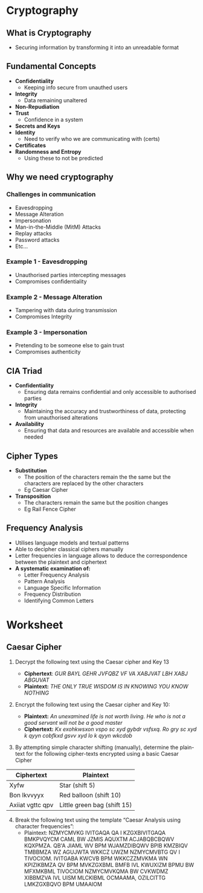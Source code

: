 
# Cryptography

## What is Cryptography
- Securing information by transforming it into an unreadable format

## Fundamental Concepts
- **Confidentiality**
	- Keeping info secure from unauthed users
- **Integrity**
	- Data remaining unaltered 
- **Non-Repudiation**
- **Trust**
	- Confidence in a system
- **Secrets and Keys**
- **Identity**
	- Need to verify who we are communicating with (certs)
- **Certificates**
- **Randomness and Entropy**
	- Using these to not be predicted

## Why we need cryptography
### Challenges in communication
- Eavesdropping
- Message Alteration
- Impersonation
- Man-in-the-Middle (MitM) Attacks
- Replay attacks
- Password attacks
- Etc…

### Example 1 - Eavesdropping
- Unauthorised parties intercepting messages
- Compromises confidentiality

### Example 2 - Message Alteration
- Tampering with data during transmission
- Compromises Integrity

### Example 3 - Impersonation
- Pretending to be someone else to gain trust
- Compromises authenticity 

## CIA Triad
- **Confidentiality**
	- Ensuring data remains confidential and only accessible to authorised parties
- **Integrity**
	- Maintaining the accuracy and trustworthiness of data, protecting from unauthorised alterations
- **Availability**
	- Ensuring that data and resources are available and accessible when needed


## Cipher Types
- **Substitution**
	- The position of the characters remain the the same but the characters are replaced by the other characters
	- Eg Caesar Cipher
- **Transposition**
	- The characters remain the same but the position changes
	- Eg Rail Fence Cipher

## Frequency Analysis
- Utilises language models and textual patterns
- Able to decipher classical ciphers manually
- Letter frequencies in language allows to deduce the correspondence between the plaintext and ciphertext
- **A systematic examination of:**
	- Letter Frequency Analysis
	- Pattern Analysis
	- Language Specific Information
	- Frequency Distribution
	- Identifying Common Letters




# Worksheet

## Caesar Cipher
1) Decrypt the following text using the Caesar cipher and Key 13
	- **Ciphertext**: *GUR BAYL GEHR JVFQBZ VF VA XABJVAT LBH XABJ ABGUVAT*
	- **Plaintext:** *THE ONLY TRUE WISDOM IS IN KNOWING YOU KNOW NOTHING*

2) Encrypt the following text using the Caesar cipher and Key 10:
	- **Plaintext:** *An unexamined life is not worth living. He who is not a good servant will not be a good master*
	- **Ciphertext:** *Kx exohkwsxon vspo sc xyd gybdr vsfsxq. Ro gry sc xyd k qyyn cobfkxd gsvv xyd lo k qyyn wkcdob*

3) By attempting simple character shifting (manually), determine the plain-text for the following cipher-texts encrypted using a basic Caesar Cipher

| Ciphertext      | Plaintext |
| ----------- | ----------- |
| Xyfw      | Star (shift 5)       |
| Bon lkvvyyx   | Red balloon (shift 10)        |
| Axiiat vgttc qpv   | Little green bag (shift 15)    |

4) Break the following text using the template “Caesar Analysis using character frequencies”:
	- Plaintext: NZMYCMVKG IVITGAQA QA I KZGXBIVITGAQA BMKPVQYCM CAML BW JZMIS AQUXTM ACJABQBCBQWV KQXPMZA. QB'A JIAML WV BPM WJAMZDIBQWV BPIB KMZBIQV TMBBMZA WZ AGUJWTA WKKCZ UWZM NZMYCMVBTG QV I TIVOCIOM. IVITGABA KWCVB BPM WKKCZZMVKMA WN KPIZIKBMZA QV BPM MVKZGXBML BMFB IVL KWUXIZM BPMU BW MFXMKBML TIVOCIOM NZMYCMVKQMA BW CVKWDMZ XIBBMZVA IVL UISM MLCKIBML OCMAAMA, OZILCITTG LMKZGXBQVO BPM UMAAIOM





